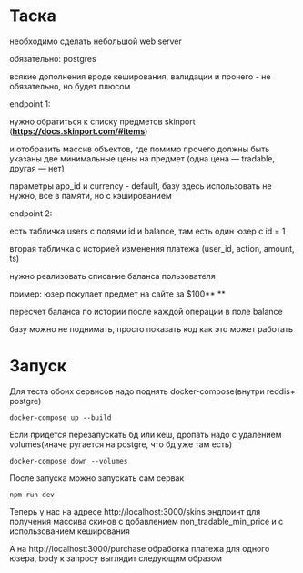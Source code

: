 # Таска

необходимо сделать небольшой web server

обязательно: postgres

всякие дополнения вроде кеширования, валидации и прочего - не обязательно, но будет плюсом

endpoint 1:

нужно обратиться к списку предметов skinport (**https://docs.skinport.com/#items**)

и отобразить массив объектов, где помимо прочего должны быть указаны две минимальные цены на предмет (одна цена — tradable, другая — нет)

параметры app_id и currency - default, базу здесь использовать не нужно, все в памяти, но с кэшированием

endpoint 2:

есть табличка users с полями id и balance, там есть один юзер с id = 1

вторая табличка с историей изменения платежа (user_id, action, amount, ts)

нужно реализовать списание баланса пользователя

пример: юзер покупает предмет на сайте за $100\*\* \*\*

пересчет баланса по истории после каждой операции в поле balance

базу можно не поднимать, просто показать код как это может работать

# Запуск

Для теста обоих сервисов надо поднять docker-compose(внутри reddis+ postgre)

```
docker-compose up --build
```

Если придется перезапускать бд или кеш, дропать надо с удалением volumes(иначе ругается на postgre, что бд уже там есть)

```
docker-compose down --volumes
```

После запуска можно запускать сам сервак

```
npm run dev
```

Теперь у нас на адресе http://localhost:3000/skins эндпоинт для получения массива скинов с добавлением non_tradable_min_price и с использованием кеширования

А на http://localhost:3000/purchase обработка платежа для одного юзера, body к запросу выглядит следующим образом

```

```
